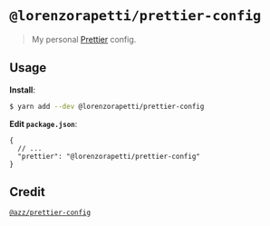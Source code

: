 # `@lorenzorapetti/prettier-config`

> My personal [Prettier](https://prettier.io) config.

## Usage

**Install**:

```bash
$ yarn add --dev @lorenzorapetti/prettier-config
```

**Edit `package.json`**:

```jsonc
{
  // ...
  "prettier": "@lorenzorapetti/prettier-config"
}
```

## Credit

[`@azz/prettier-config`](https://github.com/azz/prettier-config)
